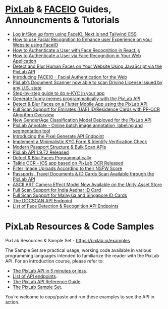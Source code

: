 # [PixLab](https://pixlab.io) & [FACEIO](https://faceio.net) Guides, Announcments & Tutorials
* [Log in/Sign up form using FaceIO, Next.js and Tailwind CSS](https://medium.com/@thiongojohn91/ng-log-in-sign-up-form-using-faceio-next-js-and-tailwind-css-e463a56aa814)
* [How to use Facial Recognition to Enhance user Experience on your Website using FaceIO](https://sosha.hashnode.dev/how-to-use-facial-recognition-to-enhance-user-experience)
* [How to Authenticate a User with Face Recognition in React.js](https://www.freecodecamp.org/news/authenticate-with-face-recognition-reactjs/)
* [How to Authenticate a User via Face Recognition in Your Web Application](https://hackernoon.com/how-to-authenticate-a-user-via-face-recognition-in-your-web-application)
* [Detect and Blur Human Faces on Your Website Using JavaScript via the PixLab API](https://betterprogramming.pub/detect-and-blur-human-faces-on-your-website-8c4a2d69a538)
* [Introducing FACEIO - Facial Authentication for the Web](https://dev.to/unqlite_db/introducing-faceio-facial-authentication-for-the-web-3i71)
* [PixLab’s Document Scanner now able to scan Driving License issued by any U.S. state](https://blog.pixlab.io/2022/06/pixlabs-docscan-now-able-to-scan-us-drivers-licenses-issued-by-jurisdictions-from-all-the-50-us-states)
* [Step-by-step guide to do e-KYC in your app](https://medium.com/@hrishikeshb2pathak/step-by-step-guide-to-do-e-kyc-in-your-app-c3b4e240617)
* [Generate funny memes programmatically with the PixLab API](https://codewithkrishna.hashnode.dev/generate-funny-memes-programmatically)
* [Detect & Blur Faces on a Flutter Mobile App using the PixLab API](https://dev.to/hrishiksh/detect-and-blur-faces-in-flutter-using-pixlab-api-m5a)
* [Full Scan Support for Emirates (UAE) ID/Residence Cards with PP-OCR Algorithm Overview](https://blog.pixlab.io/2021/10/document-scan-support-for-united-arab-emirates-uae-id-residence-cards)
* [New Gender/Age Classification Model Deployed for the PixLab API](https://blog.pixlab.io/2021/09/new-gender-age-detection-model-deployed)
* [PixLab Annotate - Online batch image annotation, labeling and segmentation tool](https://annotate.pixlab.io/)
* [Introducing the Pixel Generate API Endpoint](https://blog.pixlab.io/2021/02/introducing-the-pixel-generate-api-endpoint)
* [Implement a Minimalistic KYC Form & Identify Verification Check](https://dev.to/unqlite_db/implement-a-minimalistic-kyc-form-identify-verification-check-36f5)
* [Modern Passport Structure & Bulk Scan APIs](https://blog.pixlab.io/2020/11/modern-passports-structure-bulk-scan-apis)
* [PixLab API 1.9.72 Released](https://blog.pixlab.io/2020/08/pixlab-api-1972-released)
* [Detect & Blur Faces Programmatically](https://dzone.com/articles/detect-and-blur-faces-programmatically)
* [Talkie OCR - iOS app based on PixLab OCR Released](https://blog.pixlab.io/2020/10/talkie-ocr-image-to-speech-now-on-the-app-store)
* [Filter Image Uploads According to their NSFW Score ](https://dev.to/unqlite_db/filter-image-uploads-according-to-their-nsfw-score-15be)
* [Passports, Travel Documents & ID Cards Scan Available through the PixLab API](https://blog.pixlab.io/2020/06/passport-docscan-api-endpoint)
* [ASCII ART Camera Effect Model Now Available on the Unity Asset Store](https://blog.pixlab.io/2020/05/ascii-art-camera-effect-model-now-available-in-the-unity-asset-store)
* [Full Scan Support for India Aadhar ID Card](https://blog.pixlab.io/2020/03/full-scan-support-for-india-aadhar-id-card)
* [Full Scan Support for Malaysia and Singapore ID Cards](https://blog.pixlab.io/2019/11/docscan-api-endpoint-support-id-cards-passports)
* [The DOCSCAN API Endpoint](https://pixlab.io/cmd?id=docscan)
* [List of Face Detection & Recognition API Endpoints](https://blog.pixlab.io/2018/01/face-detection-landmarks-recognition-endpoints)
# PixLab Resources & Code Samples
PixLab Resources &amp; Sample Set - https://pixlab.io/examples

The Sample Set are practical usage, working code available in various programming languages intended to familiarize the reader with the PixLab API.
For an introduction course, please refer to:
* [The PixLab API in 5 minutes or less](https://pixlab.io/start).
* [List of API endpoints](https://pixlab.io/api).
* [The PixLab API Reference Guide](https://pixlab.io/cmdls).
* [The PixLab Sample Set](https://pixlab.io/examples).

You’re welcome to copy/paste and run these examples to see the API in action.

